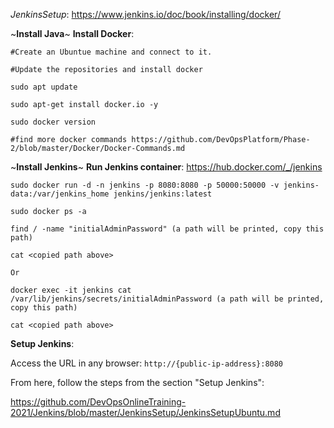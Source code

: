 *JenkinsSetup*: https://www.jenkins.io/doc/book/installing/docker/

~**Install Java**~ **Install Docker**:

    #Create an Ubuntue machine and connect to it.

    #Update the repositories and install docker
    
    sudo apt update
    
    sudo apt-get install docker.io -y
    
    sudo docker version
    
    #find more docker commands https://github.com/DevOpsPlatform/Phase-2/blob/master/Docker/Docker-Commands.md
    
~**Install Jenkins**~ **Run Jenkins container**: https://hub.docker.com/_/jenkins
    
    sudo docker run -d -n jenkins -p 8080:8080 -p 50000:50000 -v jenkins-data:/var/jenkins_home jenkins/jenkins:latest
    
    sudo docker ps -a
    
    find / -name "initialAdminPassword" (a path will be printed, copy this path)
    
    cat <copied path above>
    
    Or 
    
    docker exec -it jenkins cat /var/lib/jenkins/secrets/initialAdminPassword (a path will be printed, copy this path)
    
    cat <copied path above>
    
**Setup Jenkins**:

  Access the URL in any browser: `http://{public-ip-address}:8080`
  
  From here, follow the steps from the section "Setup Jenkins": 
  
  
  https://github.com/DevOpsOnlineTraining-2021/Jenkins/blob/master/JenkinsSetup/JenkinsSetupUbuntu.md
  
  
    
    
    
